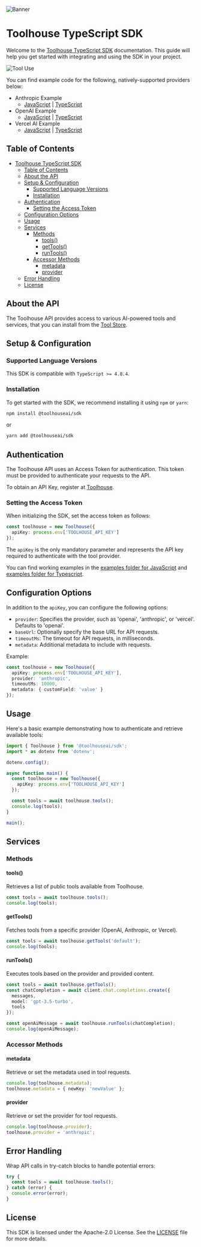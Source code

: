 ![Banner](repository-assets/Banner.png)

# Toolhouse TypeScript SDK

Welcome to the [Toolhouse TypeScript SDK](https://docs.toolhouse.ai/toolhouse/quick-start-typescript) documentation. This guide will help you get started with integrating and using the SDK in your project.

![Tool Use](repository-assets/1.png)

You can find example code for the following, natively-supported providers below:

- Anthropic Example
  - [JavaScript]((examples-js/src/anthropicExample.js)) | [TypeScript](examples-ts/src/anthropicExample.ts)
- OpenAI Example
  - [JavaScript](examples-js/src/openaiExample.js) | [TypeScript](examples-ts/src/openaiExample.ts)
- Vercel AI Example
  - [JavaScript](examples-js/src/vercelExample.js) | [TypeScript](examples-ts/src/vercelExample.ts)

## Table of Contents

- [Toolhouse TypeScript SDK](#toolhouse-typescript-sdk)
  - [Table of Contents](#table-of-contents)
  - [About the API](#about-the-api)
  - [Setup \& Configuration](#setup--configuration)
    - [Supported Language Versions](#supported-language-versions)
    - [Installation](#installation)
  - [Authentication](#authentication)
    - [Setting the Access Token](#setting-the-access-token)
  - [Configuration Options](#configuration-options)
  - [Usage](#usage)
  - [Services](#services)
    - [Methods](#methods)
      - [tools()](#tools)
      - [getTools()](#gettools)
      - [runTools()](#runtools)
    - [Accessor Methods](#accessor-methods)
      - [metadata](#metadata)
      - [provider](#provider)
  - [Error Handling](#error-handling)
  - [License](#license)

## About the API

The Toolhouse API provides access to various AI-powered tools and services, that you can install from the [Tool Store](https://app.toolhouse.ai/store).

## Setup & Configuration

### Supported Language Versions

This SDK is compatible with `TypeScript >= 4.8.4`.

### Installation

To get started with the SDK, we recommend installing it using `npm` or `yarn`:

```bash
npm install @toolhouseai/sdk
```

or

```bash
yarn add @toolhouseai/sdk
```

## Authentication

The Toolhouse API uses an Access Token for authentication. This token must be provided to authenticate your requests to the API.

To obtain an API Key, register at [Toolhouse](https://toolhouse.ai/).

### Setting the Access Token

When initializing the SDK, set the access token as follows:

```ts
const toolhouse = new Toolhouse({
  apiKey: process.env['TOOLHOUSE_API_KEY']
});
```

The `apiKey` is the only mandatory parameter and represents the API key required to authenticate with the tool provider.

You can find working examples in the [examples folder for JavaScript](/examples-js) and [examples folder for Typescript](/examples-ts).

## Configuration Options

In addition to the `apiKey`, you can configure the following options:

- `provider`: Specifies the provider, such as 'openai', 'anthropic', or 'vercel'. Defaults to 'openai'.
- `baseUrl`: Optionally specify the base URL for API requests.
- `timeoutMs`: The timeout for API requests, in milliseconds.
- `metadata`: Additional metadata to include with requests.

Example:

```ts
const toolhouse = new Toolhouse({
  apiKey: process.env['TOOLHOUSE_API_KEY'],
  provider: 'anthropic',
  timeoutMs: 10000,
  metadata: { customField: 'value' }
});
```

## Usage

Here's a basic example demonstrating how to authenticate and retrieve available tools:

```ts
import { Toolhouse } from '@toolhouseai/sdk';
import * as dotenv from 'dotenv';

dotenv.config();

async function main() {
  const toolhouse = new Toolhouse({
    apiKey: process.env['TOOLHOUSE_API_KEY']
  });

  const tools = await toolhouse.tools();
  console.log(tools);
}

main();
```

## Services

### Methods

#### tools()

Retrieves a list of public tools available from Toolhouse.

```ts
const tools = await toolhouse.tools();
console.log(tools);
```

#### getTools()

Fetches tools from a specific provider (OpenAI, Anthropic, or Vercel).

```ts
const tools = await toolhouse.getTools('default');
console.log(tools);
```

#### runTools()

Executes tools based on the provider and provided content.

```ts
const tools = await toolhouse.getTools();
const chatCompletion = await client.chat.completions.create({
  messages,
  model: 'gpt-3.5-turbo',
  tools
});

const openAiMessage = await toolhouse.runTools(chatCompletion);
console.log(openAiMessage);
```

### Accessor Methods

#### metadata

Retrieve or set the metadata used in tool requests.

```ts
console.log(toolhouse.metadata);
toolhouse.metadata = { newKey: 'newValue' };
```

#### provider

Retrieve or set the provider for tool requests.

```ts
console.log(toolhouse.provider);
toolhouse.provider = 'anthropic';
```

## Error Handling

Wrap API calls in try-catch blocks to handle potential errors:

```ts
try {
  const tools = await toolhouse.tools();
} catch (error) {
  console.error(error);
}
```

## License

This SDK is licensed under the Apache-2.0 License. See the [LICENSE](LICENSE) file for more details.